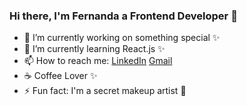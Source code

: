### Hi there, I'm Fernanda a Frontend Developer 👋

<!--
**ferlanuz/ferlanuz** is a ✨ _special_ ✨ repository because its `README.md` (this file) appears on your GitHub profile.

Here are some ideas to get you started:
- 👯 I’m looking to collaborate on ...
- 🤔 I’m looking for help with ...
- 💬 Ask me about ...
- 😄 Pronouns: ...

-->
- 🔭 I’m currently working on something special ✨
- 🌱 I’m currently learning React.js ✨
- 📫 How to reach me: 
[LinkedIn](https://www.linkedin.com/in/fernandalanuz/)
[Gmail](https://mail.google.com/mail/u/0/?pli=1#inbox?compose=DmwnWrRpdlxNPLnWvBbLwlbLBSZLRNnPjtxskCfHnTRSFwKlzhfRBRmKwvxgNZTwCdlxgXsPSXkL)
- ☕ Coffee Lover ✨  
- ⚡ Fun fact: I'm a secret makeup artist 💄
